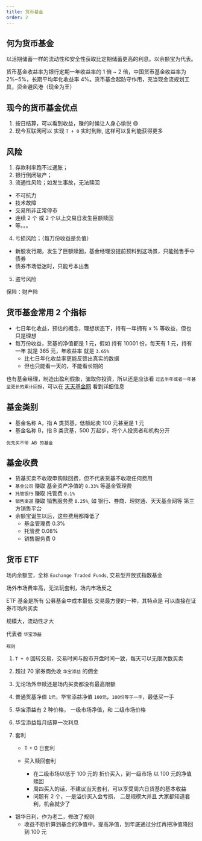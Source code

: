```yaml
---
title: 货币基金
order: 2
---
```


## 何为货币基金

以活期储蓄一样的流动性和安全性获取比定期储蓄更高的利息。以余额宝为代表。

货币基金收益率为银行定期一年收益率的 1 倍 ~ 2 倍，中国货币基金收益率为 2%~5%，长期平均年化收益率 4%。货币基金起防守作用，充当现金流规划工具，资金避风港（现金为王）

## 现今的货币基金优点

1. 按日结算，可以看到收益，赚的时候让人身心愉悦 😄
2. 现今互联网可以 实现 `T + 0` 实时到账, 这样可以复利能获得更多

## 风险

1. 存款利率跑不过通胀；
2. 银行倒闭破产；
3. 流通性风险；如发生事故，无法赎回

- 不可抗力
- 技术故障
- 交易所非正常停市
- 连续 2 个 或 2 个以上交易日发生巨额赎回
- 等。。。

4. 亏损风险；（每万份收益是负值）

- 新股发行期，发生了巨额赎回，基金经理没提前预料到这场景，只能抛售手中债券
- 债券市场低迷时，只能亏本出售

5. 盗号风险

保险：财产险

## 货币基金常用 2 个指标

- 七日年化收益，预估的概念，理想状态下，持有一年拥有 x % 等收益，但也只是理想
- 每万份收益，货基的净值都是 1 元，假如 持有 10001 份，每天有 1 元，持有 一年 就是 365 元，年收益率 就是 `3.65%`
  - 比七日年化收益率更能反馈出真实的数据
  - 但也只能看一天的，不能看长期的

也有基金经理，制造出盈利假象，骗取你投资，所以还是应该看 `过去半年或者一年甚至更长的累计回报`，可以在 [天天基金网](https://fund.eastmoney.com/) 看到详细信息

## 基金类别

- 基金名称 A，指 A 类货基，低额起卖 100 元甚至是 1 元
- 基金名称 B，指 B 类货基，500 万起步，将个人投资者和机构分开

`优先买不带 AB 的基金`

## 基金收费

- 货基买卖不收取申购赎回费，但不代表货基不收取任何费用
- `基金公司` 赚取 基金资产净值的 `0.33%` 等基金管理费
- `托管银行` 赚取 托管费 `0.1%`
- `销售渠道` 赚取 销售服务费 `0.25%`, 如 银行、券商、理财通、天天基金网等 第三方销售平台
- 余额宝诞生以后，这些费用都降低了
  - 基金管理费 0.3%
  - 托管费 0.08%
  - 销售服务费 0

## 货币 ETF

场内余额宝，全称 `Exchange Traded Funds`, 交易型开放式指数基金

场外市场费率高，无法玩套利，场内市场反之

ETF 基金是所有 公募基金中成本最低 交易最方便的一种，其特点是 可以直接在证券市场内买卖

规模大，流动性才大

代表者 `华宝添益`

`规则`

1. `T + 0` 回转交易，交易时间与股市开盘时间一致，每天可以无限次数买卖
2. 超过 70 家券商免收 `华宝添益` 的佣金
3. 无论场外申赎还是场内买卖都没有最高限额
4. 普通货基净值 `1元`，华宝添益净值 `100元`，`100份等于一手`，最低买一手
5. 华宝添益有 2 种价格， 一级市场净值，和 二级市场价格
6. 华宝添益每月结算一次利息
7. 套利

   - T + 0 日套利
   - 买入赎回套利

     - 在二级市场以低于 100 元的 折价买入，到一级市场 以 100 元的净值 赎回
     - 周四买入的话，不建议当天套利，可以享受周六日货基的基本收益
     - 问题有 2 个，一是溢价买入会亏损， 二是规模大并且 大家都知道套利，机会就少了

- 银华日利，作为老二，修改了规则
  - 收益不断折算到基金的净值中。提高净值，到年底通过分红再把净值降回到 100 元
